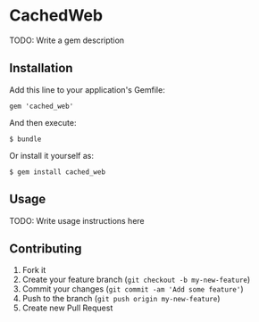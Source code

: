 # CachedWeb

TODO: Write a gem description

## Installation

Add this line to your application's Gemfile:

    gem 'cached_web'

And then execute:

    $ bundle

Or install it yourself as:

    $ gem install cached_web

## Usage

TODO: Write usage instructions here

## Contributing

1. Fork it
2. Create your feature branch (`git checkout -b my-new-feature`)
3. Commit your changes (`git commit -am 'Add some feature'`)
4. Push to the branch (`git push origin my-new-feature`)
5. Create new Pull Request
